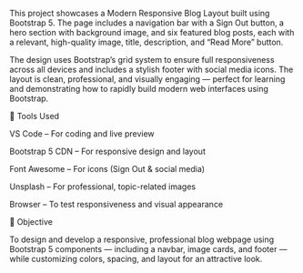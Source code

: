 This project showcases a Modern Responsive Blog Layout built using Bootstrap 5. The page includes a navigation bar with a Sign Out button, a hero section with background image, and six featured blog posts, each with a relevant, high-quality image, title, description, and “Read More” button.

The design uses Bootstrap’s grid system to ensure full responsiveness across all devices and includes a stylish footer with social media icons. The layout is clean, professional, and visually engaging — perfect for learning and demonstrating how to rapidly build modern web interfaces using Bootstrap.

🧰 Tools Used

VS Code – For coding and live preview

Bootstrap 5 CDN – For responsive design and layout

Font Awesome – For icons (Sign Out & social media)

Unsplash – For professional, topic-related images

Browser – To test responsiveness and visual appearance

🎯 Objective

To design and develop a responsive, professional blog webpage using Bootstrap 5 components — including a navbar, image cards, and footer — while customizing colors, spacing, and layout for an attractive look.
